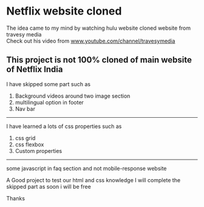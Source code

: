 # Netflix website cloned
The idea came to my mind by watching hulu website cloned website from travesy media 
<br>
Check out his video from www.youtube.com/channel/travesymedia 

This project is not 100% cloned of main website of Netflix India
---
I have skipped some part such as  
1. Background videos around two image section
2. multilingual option in footer
3. Nav bar 
---
I have learned a lots of css properties such as 
1. css grid
2. css flexbox
3. Custom properties


--- 
some javascript in faq section and not mobile-response website

A Good project to test our html and css knowledge
I will complete the skipped part as soon i will be free 

Thanks 